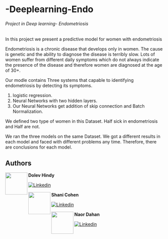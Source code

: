 # -Deeplearning-Endo

###### Project in  Deep learning- Endometriosis

In this project we present a predictive model for women with endometriosis

Endometriosis is a chronic disease that develops only in women.
The cause is genetic and the ability to diagnose the disease is terribly slow.
Lots of women suffer from different daily symptoms which do not always indicate the presence of the disease and therefore women are diagnosed at the age of 30+.


Our modle contains Three systems that capable to identifying endometriosis by detecting its symptoms.
1.	logistic regression.
2.	Neural Networks with two hidden layers.
3.	Our Neural Networks get addition of skip connection and Batch Normalization.

We defined two type of women in this Dataset. Half sick in endometriosis and Half are not.

We ran the three models on the same Dataset. We got a different results in each model and faced with different problems any time.
Therefore, there are conclusions for each model.


 ## Authors
 
 <a href="https://www.linkedin.com/in/dolev-hindy-49924a152/" target="_blank">
 <img src="https://avatars0.githubusercontent.com/u/33119992" width="70" align="left">
</a>

**Dolev Hindy**

[![Linkedin](https://img.shields.io/badge/-linkedin-grey?logo=linkedin)](https://www.linkedin.com/in/dolev-hindy-49924a152/)

<a href="https://www.linkedin.com/in/shani-cohen-aba8a912a/" target="_blank">
 <img src="https://avatars0.githubusercontent.com/u/58137350" width="70" align="left">
</a>

**Shani Cohen**

[![Linkedin](https://img.shields.io/badge/-linkedin-grey?logo=linkedin)](https://www.linkedin.com/in/shani-cohen-aba8a912a/)

<a href="https://www.linkedin.com/in/naordahan/" target="_blank">
  <img src="https://avatars0.githubusercontent.com/u/33223417" width="70" align="left">
</a>

**Naor Dahan**

[![Linkedin](https://img.shields.io/badge/-linkedin-grey?logo=linkedin)](https://www.linkedin.com/in/naordahan/)


